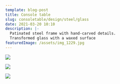 ```yaml
---
template: blog-post
title: Console table
slug: consoletable/design/steel/glass
date: 2021-03-20 10:10
description: |-
  Patinated steel frame with hand-carved details. 
  Transformed glass with a waxed surface
featuredImage: /assets/img_1229.jpg
---
```

![](/assets/img_1229.jpg)

![](/assets/img_1228.jpg)

![](/assets/img_1245.jpg)